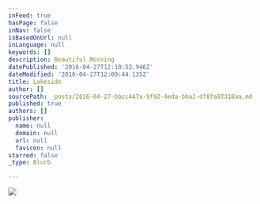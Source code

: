 ```yaml
---
inFeed: true
hasPage: false
inNav: false
isBasedOnUrl: null
inLanguage: null
keywords: []
description: Beautiful Morning
datePublished: '2016-04-27T12:10:52.946Z'
dateModified: '2016-04-27T12:09:44.135Z'
title: Lakeside
author: []
sourcePath: _posts/2016-04-27-bbcc447a-9f92-4eda-bba2-df8fa87318aa.md
published: true
authors: []
publisher:
  name: null
  domain: null
  url: null
  favicon: null
starred: false
_type: Blurb

---
```

![](https://the-grid-user-content.s3-us-west-2.amazonaws.com/e54de569-289d-4397-9f60-fdd6121a148c.jpg)